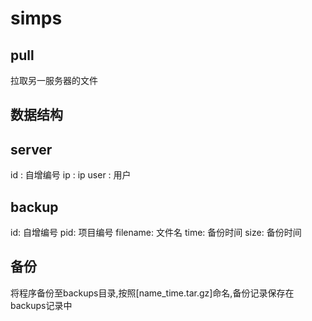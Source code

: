 # simps
## pull
拉取另一服务器的文件
## 数据结构
## server
id : 自增编号
ip : ip
user : 用户
## backup
id: 自增编号
pid: 项目编号
filename: 文件名
time: 备份时间
size: 备份时间

## 备份
将程序备份至backups目录,按照[name_time.tar.gz]命名,备份记录保存在backups记录中
